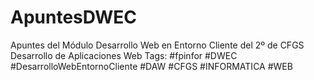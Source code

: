 # ApuntesDWEC
Apuntes del Módulo Desarrollo Web en Entorno Cliente del 2º de CFGS Desarrollo de Aplicaciones Web
Tags: #fpinfor #DWEC #DesarrolloWebEntornoCliente #DAW #CFGS #INFORMATICA #WEB
